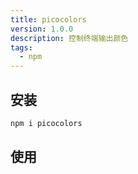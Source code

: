 ```yaml
---
title: picocolors
version: 1.0.0
description: 控制终端输出颜色
tags: 
  - npm
---
```


## 安装

```bash
npm i picocolors
```

## 使用

